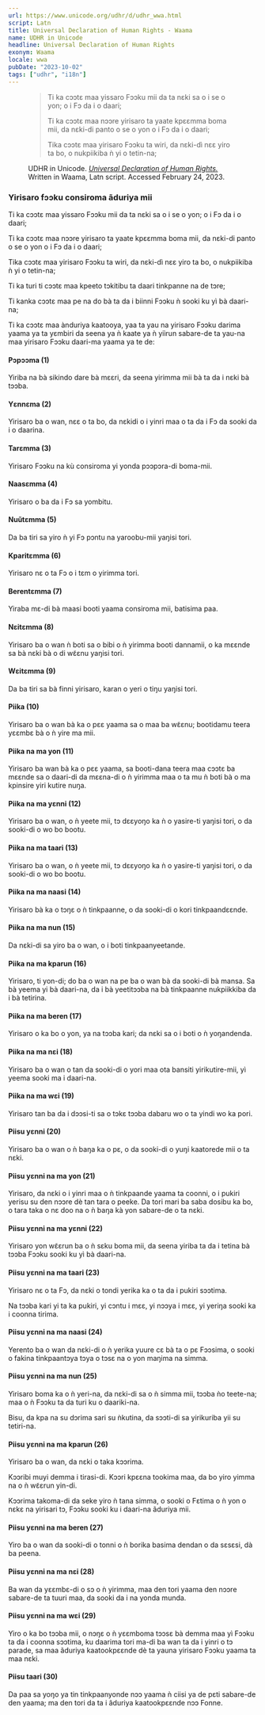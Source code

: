 ```yaml
---
url: https://www.unicode.org/udhr/d/udhr_wwa.html
script: Latn
title: Universal Declaration of Human Rights - Waama
name: UDHR in Unicode
headline: Universal Declaration of Human Rights
exonym: Waama
locale: wwa
pubDate: "2023-10-02"
tags: ["udhr", "i18n"]
---
```


<div lang="wwa">
 <figure>
  <blockquote lang="wwa">
   <p>
    Ti ka cɔɔtɛ maa yissaro Fɔɔku mii da ta nɛki sa o i se o yon; o i Fɔ da i o daari;
   </p>
   <p>
    Ti ka cɔɔtɛ maa nɔɔre yirisaro ta yaate kpɛɛmma boma mii, da nɛki-di panto o se o yon o i Fɔ da i o daari;
   </p>
   <p>
    Tika cɔɔtɛ maa yirisaro Fɔɔku ta wiri, da nɛki-dì nɛɛ yiro ta bo, o nukpiikiba ǹ yi o tetin-na;
   </p>
  </blockquote>
  <figcaption>
   <div itemscope="" itemtype="https://schema.org/WebContent">
    <span itemprop="publisher" itemscope="" itemtype="http://schema.org/Organization">
     <span itemprop="name">
      UDHR in Unicode.
     </span>
    </span>
    <cite>
     <a href="https://www.unicode.org/udhr/d/udhr_wwa.html" itemprop="url" title="Universal Declaration of Human Rights - Waama">
      <span itemprop="headline">
       Universal Declaration of Human Rights.
      </span>
     </a>
    </cite>
    Written in Waama, Latn script.
        Accessed
    <time datetime="2023-02-24">
     February 24, 2023.
    </time>
   </div>
  </figcaption>
 </figure>
 <h3>
  Yirisaro fɔɔku consiroma ãduriya mii
 </h3>
 <p>
  Ti ka cɔɔtɛ maa yissaro Fɔɔku mii da ta nɛki sa o i se o yon; o i Fɔ da i o daari;
 </p>
 <p>
  Ti ka cɔɔtɛ maa nɔɔre yirisaro ta yaate kpɛɛmma boma mii, da nɛki-di panto o se o yon o i Fɔ da i o daari;
 </p>
 <p>
  Tika cɔɔtɛ maa yirisaro Fɔɔku ta wiri, da nɛki-dì nɛɛ yiro ta bo, o nukpiikiba ǹ yi o tetin-na;
 </p>
 <p>
  Ti ka turi ti cɔɔtɛ maa kpeeto tɔkitibu ta daari tinkpanne na de tɔre;
 </p>
 <p>
  Ti kanka cɔɔtɛ maa pe na do bà ta da i biinni Fɔɔku ǹ sooki ku yì bà daari-na;
 </p>
 <p>
  Ti ka cɔɔtɛ maa ànduriya kaatooya, yaa ta yau na yirisaro Fɔɔku darima yaama ya ta yɛmbiri da seena ya ǹ kaate ya ǹ yiìrun sabare-de ta yau-na maa yirisaro Fɔɔku daari-ma yaama ya te de:
 </p>
 <h4>
  Pɔpɔɔma (1)
 </h4>
 <p>
  Yiriba na bà sikindo dare bà mɛɛri, da seena yirimma mii bà ta da i nɛki bà tɔɔba.
 </p>
 <h4>
  Yɛnnɛma (2)
 </h4>
 <p>
  Yirisaro ba o wan, nɛɛ o ta bo, da nɛkidi o i yinri maa o ta da i Fɔ da sooki da i o daarina.
 </p>
 <h4>
  Tarɛmma (3)
 </h4>
 <p>
  Yirisaro Fɔɔku na kù consiroma yi yonda pɔɔpɔra-di boma-mii.
 </p>
 <h4>
  Naasɛmma (4)
 </h4>
 <p>
  Yirisaro o ba da i Fɔ sa yombitu.
 </p>
 <h4>
  Nuũtɛmma (5)
 </h4>
 <p>
  Da ba tiri sa yiro ǹ yi Fɔ pɔntu na yaroobu-mii yaŋisi tori.
 </p>
 <h4>
  Kparitɛmma (6)
 </h4>
 <p>
  Yirisaro nɛ o ta Fɔ o i tɛm o yirimma tori.
 </p>
 <h4>
  Berentɛmma (7)
 </h4>
 <p>
  Yiraba mɛ-di bà maasi booti yaama consiroma mii, batisima paa.
 </p>
 <h4>
  Nɛitɛmma (8)
 </h4>
 <p>
  Yirisaro ba o wan ǹ boti sa o bibi o ǹ yirimma booti dannamii, o ka mɛɛnde sa bà nɛki bà o di wɛ̃ɛnu yaŋisi tori.
 </p>
 <h4>
  Wɛitɛmma (9)
 </h4>
 <p>
  Da ba tiri sa bà finni yirisaro, karan o yeri o tiŋu yaŋisi tori.
 </p>
 <h4>
  Piika (10)
 </h4>
 <p>
  Yirisaro ba o wan bà ka o pɛɛ yaama sa o maa ba wɛ̃ɛnu; bootidamu teera yɛɛmbɛ bà o ǹ yire ma mii.
 </p>
 <h4>
  Piika na ma yon (11)
 </h4>
 <p>
  Yirisaro ba wan bà ka o pɛɛ yaama, sa booti-dana teera maa cɔɔtɛ ba mɛɛnde sa o daari-di da mɛɛna-di o ǹ yirimma maa o ta mu ǹ boti bà o ma kpinsire yiri kutire nuŋa.
 </p>
 <h4>
  Piika na ma yɛnni (12)
 </h4>
 <p>
  Yirisaro ba o wan, o ǹ yeete mii, tɔ dɛɛyoŋo ka ǹ o yasire-ti yaŋisi tori, o da sooki-di o wo bo bootu.
 </p>
 <h4>
  Piika na ma taari (13)
 </h4>
 <p>
  Yirisaro ba o wan, o ǹ yeete mii, tɔ dɛɛyoŋo ka ǹ o yasire-ti yaŋisi tori, o da sooki-di o wo bo bootu.
 </p>
 <h4>
  Piika na ma naasi (14)
 </h4>
 <p>
  Yirisaro bà ka o tɔŋɛ o ǹ tinkpaanne, o da sooki-di o kori tinkpaandɛɛnde.
 </p>
 <h4>
  Piika na ma nun (15)
 </h4>
 <p>
  Da nɛki-di sa yiro ba o wan, o i boti tinkpaanyeetande.
 </p>
 <h4>
  Piika na ma kparun (16)
 </h4>
 <p>
  Yirisaro, ti yon-di; do ba o wan na pe ba o wan bà da sooki-di bà mansa. Sa bà yeema yi bà daari-na, da i bà yeetitɔɔba na bà tinkpaanne nukpiikkiba da i bà tetirina.
 </p>
 <h4>
  Piika na ma beren (17)
 </h4>
 <p>
  Yirisaro o ka bo o yon, ya na tɔɔba kari; da nɛki sa o i boti o ǹ yoŋandenda.
 </p>
 <h4>
  Piika na ma nɛi (18)
 </h4>
 <p>
  Yirisaro ba o wan o tan da sooki-di o yori maa ota bansiti yirikutire-mii, yì yeema sooki ma i daari-na.
 </p>
 <h4>
  Piika na ma wɛi (19)
 </h4>
 <p>
  Yirisaro tan ba da i dɔɔsi-ti sa o tɔkɛ tɔɔba dabaru wo o ta yindi wo ka pori.
 </p>
 <h4>
  Piisu yɛnni (20)
 </h4>
 <p>
  Yirisaro ba o wan o ǹ baŋa ka o pɛ, o da sooki-di o yuŋi kaatorede mii o ta nɛki.
 </p>
 <h4>
  Piisu yɛnni na ma yon (21)
 </h4>
 <p>
  Yirisaro, da nɛki o i yinri maa o ǹ tinkpaande yaama ta coonni, o i pukiri yerisu su den nɔɔre dè tan tara o peeke. Da tori mari ba saba dosibu ka bo, o tara taka o nɛ doo na o ǹ baŋa kà yon sabare-de o ta nɛki.
 </p>
 <h4>
  Piisu yɛnni na ma yɛnni (22)
 </h4>
 <p>
  Yirisaro yon wɛ̃ɛrun ba o ǹ sɛku boma mii, da seena yiriba ta da i tetina bà tɔɔba Fɔɔku sooki ku yì bà daari-na.
 </p>
 <h4>
  Piisu yɛnni na ma taari (23)
 </h4>
 <p>
  Yirisaro nɛ o ta Fɔ, da nɛki o tondi yerika ka o ta da i pukiri sɔɔtima.
 </p>
 <p>
  Na tɔɔba kari yi ta ka pukiri, yi cɔntu i mɛɛ, yi nɔɔya i mɛɛ, yi yeriŋa sooki ka i coonna tirima.
 </p>
 <h4>
  Piisu yɛnni na ma naasi (24)
 </h4>
 <p>
  Yerento ba o wan da nɛki-di o ǹ yerika yuure cɛ bà ta o pɛ Fɔɔsima, o sooki o fakina tinkpaantɔya tɔya o tɔsɛ na o yon maŋima na simma.
 </p>
 <h4>
  Piisu yɛnni na ma nun (25)
 </h4>
 <p>
  Yirisaro boma ka o ǹ yeri-na, da nɛki-di sa o ǹ simma mii, tɔɔba ǹo teete-na; maa o ǹ Fɔɔku ta da turi ku o daariki-na.
 </p>
 <p>
  Bisu, da kpa na su dɔrima sari su ǹkutina, da sɔɔti-di sa yirikuriba yii su tetiri-na.
 </p>
 <h4>
  Piisu yɛnni na ma kparun (26)
 </h4>
 <p>
  Yirisaro ba o wan, da nɛki o taka kɔɔrima.
 </p>
 <p>
  Kɔɔribi muyi demma i tirasi-di. Kɔɔri kpɛɛna tookima maa, da bo yiro yimma na o ǹ wɛ̃ɛrun yin-di.
 </p>
 <p>
  Kɔɔrima takoma-di da seke yiro ǹ tana simma, o sooki o Fɛtima o ǹ yon o nɛkɛ na yirisari tɔ, Fɔɔku sooki ku i daari-na ãduriya mii.
 </p>
 <h4>
  Piisu yɛnni na ma beren (27)
 </h4>
 <p>
  Yiro ba o wan da sooki-di o tonni o ǹ borika basima dendan o da sɛsɛsi, dà ba peena.
 </p>
 <h4>
  Piisu yɛnni na ma nɛi (28)
 </h4>
 <p>
  Ba wan da yɛɛmbɛ-di o sɔ o ǹ yirimma, maa den tori yaama den nɔɔre sabare-de ta tuuri maa, da sooki da i na yonda munda.
 </p>
 <h4>
  Piisu yɛnni na ma wɛi (29)
 </h4>
 <p>
  Yiro o ka bo tɔɔba mii, o nɔŋɛ o ǹ yɛɛmboma tɔɔsɛ bà demma maa yì Fɔɔku ta da i coonna sɔɔtima, ku daarima tori ma-di ba wan ta da i yinri o tɔ parade, sa maa ãduriya kaatookpɛɛnde dè ta yauna yirisaro Fɔɔku yaama ta maa nɛki.
 </p>
 <h4>
  Piisu taari (30)
 </h4>
 <p>
  Da paa sa yoŋo ya tin tinkpaanyonde nɔɔ yaama ǹ ciisi ya de pɛti sabare-de den yaama; ma den tori da ta i ãduriya kaatookpɛɛnde nɔɔ Fonne.
 </p>
</div>

